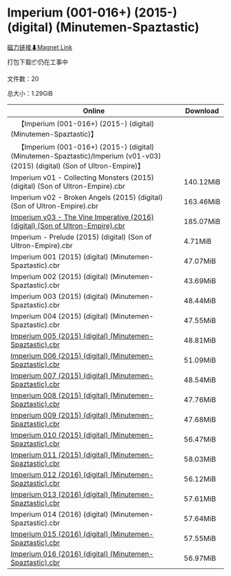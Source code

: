 # Imperium (001-016+) (2015-) (digital) (Minutemen-Spaztastic)

[磁力链接⬇Magnet Link](magnet:?xt=urn:btih:f0a4237a03be27950d7cefb8da950fad7ac34a7f&dn=Imperium%20%28001-016%2B%29%20%282015-%29%20%28digital%29%20%28Minutemen-Spaztastic%29)

打包下载📦仍在工事中

文件数：20

总大小：1.29GiB

Online | Download
--- | ---
&emsp;【Imperium (001-016+) (2015-) (digital) (Minutemen-Spaztastic)】 | 
&emsp;【Imperium (001-016+) (2015-) (digital) (Minutemen-Spaztastic)/Imperium (v01-v03) (2015) (digital) (Son of Ultron-Empire)】 | 
Imperium v01 - Collecting Monsters (2015) (digital) (Son of Ultron-Empire).cbr | 140.12MiB
Imperium v02 - Broken Angels (2015) (digital) (Son of Ultron-Empire).cbr | 163.46MiB
[Imperium v03 - The Vine Imperative (2016) (digital) (Son of Ultron-Empire).cbr](https://github.com/alicewish/markdown/blob/master/comic/Imperium-v03-Vine-Imperative-2016-digital-Son-of-Ultron-Empire-cbr.md) | 185.07MiB
Imperium - Prelude (2015) (digital) (Son of Ultron-Empire).cbr | 4.71MiB
Imperium 001 (2015) (digital) (Minutemen-Spaztastic).cbr | 47.07MiB
Imperium 002 (2015) (digital) (Minutemen-Spaztastic).cbr | 43.69MiB
Imperium 003 (2015) (digital) (Minutemen-Spaztastic).cbr | 48.44MiB
Imperium 004 (2015) (digital) (Minutemen-Spaztastic).cbr | 47.55MiB
[Imperium 005 (2015) (digital) (Minutemen-Spaztastic).cbr](https://github.com/alicewish/markdown/blob/master/comic/Imperium-005-2015-digital-Minutemen-Spaztastic-cbr.md) | 48.81MiB
[Imperium 006 (2015) (digital) (Minutemen-Spaztastic).cbr](https://github.com/alicewish/markdown/blob/master/comic/Imperium-006-2015-digital-Minutemen-Spaztastic-cbr.md) | 51.09MiB
[Imperium 007 (2015) (digital) (Minutemen-Spaztastic).cbr](https://github.com/alicewish/markdown/blob/master/comic/Imperium-007-2015-digital-Minutemen-Spaztastic-cbr.md) | 48.54MiB
[Imperium 008 (2015) (digital) (Minutemen-Spaztastic).cbr](https://github.com/alicewish/markdown/blob/master/comic/Imperium-008-2015-digital-Minutemen-Spaztastic-cbr.md) | 47.76MiB
[Imperium 009 (2015) (digital) (Minutemen-Spaztastic).cbr](https://github.com/alicewish/markdown/blob/master/comic/Imperium-009-2015-digital-Minutemen-Spaztastic-cbr.md) | 47.68MiB
[Imperium 010 (2015) (digital) (Minutemen-Spaztastic).cbr](https://github.com/alicewish/markdown/blob/master/comic/Imperium-010-2015-digital-Minutemen-Spaztastic-cbr.md) | 56.47MiB
[Imperium 011 (2015) (digital) (Minutemen-Spaztastic).cbr](https://github.com/alicewish/markdown/blob/master/comic/Imperium-011-2015-digital-Minutemen-Spaztastic-cbr.md) | 58.03MiB
[Imperium 012 (2016) (digital) (Minutemen-Spaztastic).cbr](https://github.com/alicewish/markdown/blob/master/comic/Imperium-012-2016-digital-Minutemen-Spaztastic-cbr.md) | 56.12MiB
[Imperium 013 (2016) (digital) (Minutemen-Spaztastic).cbr](https://github.com/alicewish/markdown/blob/master/comic/Imperium-013-2016-digital-Minutemen-Spaztastic-cbr.md) | 57.61MiB
Imperium 014 (2016) (digital) (Minutemen-Spaztastic).cbr | 57.64MiB
[Imperium 015 (2016) (digital) (Minutemen-Spaztastic).cbr](https://github.com/alicewish/markdown/blob/master/comic/Imperium-015-2016-digital-Minutemen-Spaztastic-cbr.md) | 57.55MiB
[Imperium 016 (2016) (digital) (Minutemen-Spaztastic).cbr](https://github.com/alicewish/markdown/blob/master/comic/Imperium-016-2016-digital-Minutemen-Spaztastic-cbr.md) | 56.97MiB